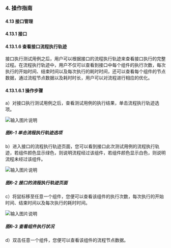 ### 4. 操作指南

#### 4.13 接口管理

#### 4.13.1 接口

#### 4.13.1.6 查看接口流程执行轨迹

接口执行测试用例之后，用户可以根据接口的流程执行轨迹来查看接口执行的完整过程。在流程执行轨迹中，用户不仅可以查看到接口中每个组件的执行次数，每次执行的开始时间、结束时间以及每次执行的耗时时间，还可以查看每个组件的节点数据，通过流程节点数据以及耗时时长，用户可以对流程进行相应的优化。

#### 4.13.1.6.1 操作步骤

a）对接口执行测试用例之后，查看测试用例的执行结果，单击流程执行轨迹选项。

![输入图片说明](../../../../../images/SoFlu%EF%BC%88%E5%90%8E%E7%AB%AF%EF%BC%89%E5%BC%80%E5%8F%91%E5%B9%B3%E5%8F%B0/1.%20%E6%9C%80%E6%96%B0%E7%89%88%E6%9C%AC%20-%20%E6%9B%B4%E6%96%B0%E6%97%A5%E6%9C%9F%20-%202022.10.08/4.%20%E6%93%8D%E4%BD%9C%E6%8C%87%E5%8D%97/13.%20%E6%8E%A5%E5%8F%A3%E7%AE%A1%E7%90%86/1.%20%E6%8E%A5%E5%8F%A3/6-1.png)

##### 图6-1 单击流程执行轨迹选项

b）进入接口的流程执行轨迹页面，您可以看到接口此次测试用例的流程执行轨迹，若组件颜色显示绿色，则说明流程经过该组件，若组件颜色显示白色，则说明流程未经过该组件。

![输入图片说明](../../../../../images/SoFlu%EF%BC%88%E5%90%8E%E7%AB%AF%EF%BC%89%E5%BC%80%E5%8F%91%E5%B9%B3%E5%8F%B0/1.%20%E6%9C%80%E6%96%B0%E7%89%88%E6%9C%AC%20-%20%E6%9B%B4%E6%96%B0%E6%97%A5%E6%9C%9F%20-%202022.10.08/4.%20%E6%93%8D%E4%BD%9C%E6%8C%87%E5%8D%97/13.%20%E6%8E%A5%E5%8F%A3%E7%AE%A1%E7%90%86/1.%20%E6%8E%A5%E5%8F%A3/6-2.png)

##### 图6-2 接口的流程执行轨迹页面

c）将鼠标移至任意一个组件，您便可以查看该组件的执行次数，每次执行的开始时间、结束时间以及每次执行的耗时时间。

![输入图片说明](../../../../../images/SoFlu%EF%BC%88%E5%90%8E%E7%AB%AF%EF%BC%89%E5%BC%80%E5%8F%91%E5%B9%B3%E5%8F%B0/1.%20%E6%9C%80%E6%96%B0%E7%89%88%E6%9C%AC%20-%20%E6%9B%B4%E6%96%B0%E6%97%A5%E6%9C%9F%20-%202022.10.08/4.%20%E6%93%8D%E4%BD%9C%E6%8C%87%E5%8D%97/13.%20%E6%8E%A5%E5%8F%A3%E7%AE%A1%E7%90%86/1.%20%E6%8E%A5%E5%8F%A3/6-3.png)

##### 图6-3 查看组件执行状况

d）双击任意一个组件，您便可以查看该组件的流程节点数据。
